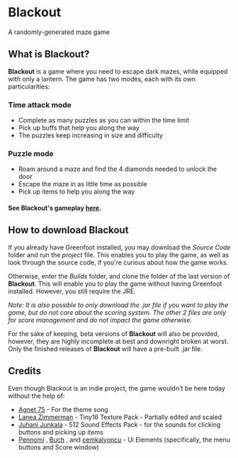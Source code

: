 # Blackout
A randomly-generated maze game


## What is Blackout?
**Blackout** is a game where you need to escape dark mazes, while equipped with only a lantern. The game has two modes, each with its own particularities:


### Time attack mode
* Complete as many puzzles as you can within the time limit
* Pick up buffs that help you along the way
* The puzzles keep increasing in size and difficulty

### Puzzle mode
* Roam around a maze and find the 4 diamonds needed to unlock the door
* Escape the maze in as little time as possible
* Pick up items to help you along the way

#### See Blackout's gameplay [here](https://www.youtube.com/watch?v=1fq4Lg6IOio).

## How to download Blackout
If you already have Greenfoot installed, you may download the *Source Code* folder and run the *project* file. This enables you to play the game, as well as look through the source code, if you're curious about how the game works.

Otherwise, enter the *Builds* folder, and clone the folder of the last version of **Blackout**. This will enable you to play the game without having Greenfoot installed. However, you still require the JRE.

*Note: It is also possible to only download the .jar file if you want to play the game, but do not care about the scoring system. The other 2 files are only for score management and do not impact the game otherwise.*

For the sake of keeping, beta versions of **Blackout** will also be provided, however, they are highly incomplete at best and downright broken at worst. Only the finished releases of **Blackout** will have a pre-built .jar file.

## Credits
Even though Blackout is an indie project, the game wouldn't be here today without the help of:
* [Agnet 75](http://jake75gp.wixsite.com/agnet75) - For the theme song
* [Lanea Zimmerman](http://opengameart.org/users/sharm) - Tiny16 Texture Pack - Partially edited and scaled 
* [Juhani Junkala](http://opengameart.org/users/subspaceaudio) - 512 Sound Effects Pack - for the sounds for clicking buttons and picking up items
* [Pennomi](http://opengameart.org/users/pennomi) , [Buch](http://opengameart.org/users/buch) , and [cemkalyoncu](http://opengameart.org/users/cemkalyoncu)  - Ui Elements (specifically, the menu buttons and Score window)
